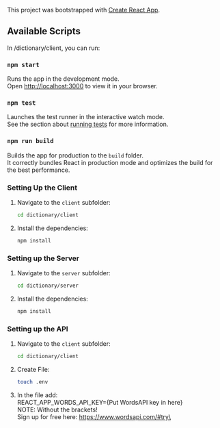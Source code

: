 This project was bootstrapped with [Create React App](https://github.com/facebook/create-react-app).

## Available Scripts

In /dictionary/client, you can run:

### `npm start`

Runs the app in the development mode.\
Open [http://localhost:3000](http://localhost:3000) to view it in your browser.

### `npm test`

Launches the test runner in the interactive watch mode.\
See the section about [running tests](https://facebook.github.io/create-react-app/docs/running-tests) for more information.

### `npm run build`

Builds the app for production to the `build` folder.\
It correctly bundles React in production mode and optimizes the build for the best performance.

### Setting Up the Client

1. Navigate to the `client` subfolder:
   ```bash
   cd dictionary/client

2. Install the dependencies:
   ```bash
   npm install

### Setting up the Server
1. Navigate to the `server` subfolder:
   ```bash
   cd dictionary/server

2. Install the dependencies:
   ```bash
   npm install

### Setting up the API
1. Navigate to the `client` subfolder:
   ```bash
   cd dictionary/client
   
2. Create File:
   ```bash
   touch .env

3. In the file add:\
REACT_APP_WORDS_API_KEY={Put WordsAPI key in here}\
NOTE: Without the brackets!\
Sign up for free here: https://www.wordsapi.com/#try\

